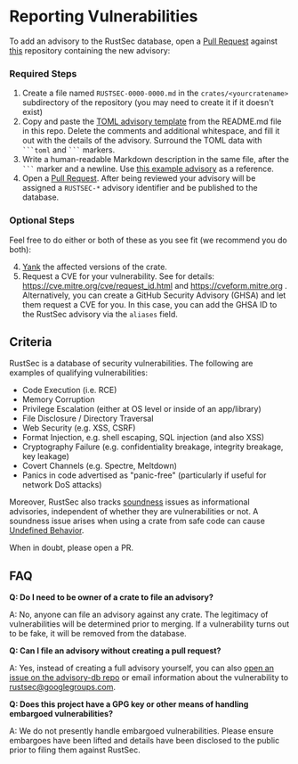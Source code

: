 # Reporting Vulnerabilities

To add an advisory to the RustSec database, open a [Pull Request] against
[this](https://github.com/RustSec/advisory-db) repository containing the new advisory:

### Required Steps

1. Create a file named `RUSTSEC-0000-0000.md` in the `crates/<yourcratename>`
   subdirectory of the repository (you may need to create it if it doesn't exist)
2. Copy and paste the [TOML advisory template] from the README.md file in this repo.
   Delete the comments and additional whitespace, and fill it out with the
   details of the advisory. Surround the TOML data with <code>\```toml</code> and <code>\```</code> markers.
3. Write a human-readable Markdown description in the same file, after the <code>\```</code> marker and a newline. Use [this example advisory][example] as a reference.
4. Open a [Pull Request]. After being reviewed your advisory will be assigned
   a `RUSTSEC-*` advisory identifier and be published to the database.
   
### Optional Steps

Feel free to do either or both of these as you see fit (we recommend you do both):

4. [Yank] the affected versions of the crate.
5. Request a CVE for your vulnerability. See for details:
   https://cve.mitre.org/cve/request_id.html and https://cveform.mitre.org .
   Alternatively, you can create a GitHub Security Advisory (GHSA) and let them request
   a CVE for you. In this case, you can add the GHSA ID to the RustSec advisory via the
   `aliases` field.

## Criteria

RustSec is a database of security vulnerabilities. The following are
examples of qualifying vulnerabilities:

* Code Execution (i.e. RCE)
* Memory Corruption
* Privilege Escalation (either at OS level or inside of an app/library)
* File Disclosure / Directory Traversal
* Web Security (e.g. XSS, CSRF)
* Format Injection, e.g. shell escaping, SQL injection (and also XSS)
* Cryptography Failure (e.g. confidentiality breakage, integrity breakage, key leakage)
* Covert Channels (e.g. Spectre, Meltdown)
* Panics in code advertised as "panic-free" (particularly if useful for network DoS attacks)

Moreover, RustSec also tracks [soundness] issues as informational advisories, independent of whether they are vulnerabilities or not.
A soundness issue arises when using a crate from safe code can cause [Undefined Behavior].

[soundness]: https://rust-lang.github.io/unsafe-code-guidelines/glossary.html#soundness-of-code--of-a-library
[Undefined Behavior]: https://doc.rust-lang.org/reference/behavior-considered-undefined.html

When in doubt, please open a PR.

## FAQ

**Q: Do I need to be owner of a crate to file an advisory?**

A: No, anyone can file an advisory against any crate. The legitimacy of
    vulnerabilities will be determined prior to merging. If a vulnerability
    turns out to be fake, it will be removed from the database.
    
**Q: Can I file an advisory without creating a pull request?**

A: Yes, instead of creating a full advisory yourself, you can also
   [open an issue on the advisory-db repo](https://github.com/RustSec/advisory-db/issues)
   or email information about the vulnerability to
   [rustsec@googlegroups.com](mailto:rustsec@googlegroups.com).

**Q: Does this project have a GPG key or other means of handling embargoed vulnerabilities?**

A: We do not presently handle embargoed vulnerabilities. Please ensure embargoes
   have been lifted and details have been disclosed to the public prior to filing
   them against RustSec.

[Pull Request]: https://github.com/RustSec/advisory-db/pulls
[TOML advisory template]: https://github.com/RustSec/advisory-db#advisory-format
[Yank]: https://doc.rust-lang.org/cargo/commands/cargo-yank.html
[example]: https://raw.githubusercontent.com/rustsec/advisory-db/main/EXAMPLE_ADVISORY.md
